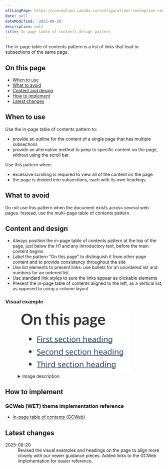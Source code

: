 ```yaml
---
altLangPage: https://conception.canada.ca/configurations-conception-communes/table-matiere-interieur.html
date: null
dateModified: '2025-08-20'
description: null
title: In-page table of contents design pattern
---
```


<p>The in-page table of contents pattern is a list of links that lead to subsections of the same page.</p>
<section>
  <h2>On this page</h2>
  <ul>
    <li><a href="#when-to-use">When to use</a></li>
    <li><a href="#what-to-avoid">What to avoid</a></li>
    <li><a href="#content-and-design">Content and design</a></li>
    <li><a href="#how-to-implement">How to implement</a></li>
    <li><a href="#latest-changes">Latest changes</a></li>
  </ul>
</section>
<section>
  <h2>When to use</h2>
  <p>Use the in-page table of contents pattern to:</p>
  <ul>
    <li>provide an outline for the content of a single page that has multiple subsections</li>
    <li>provide an alternative method to jump to specific content on the page, without using the scroll bar</li>
  </ul>
  <p>Use this pattern when:</p>
  <ul>
    <li>excessive scrolling is required to view all of the content on the page</li>
    <li>the page is divided into subsections, each with its own headings</li>
  </ul>
</section>
<section>
  <h2>What to avoid</h2>
  <p>Do not use this pattern when the document exists across several web pages. Instead, use the multi-page table of contents pattern.</p>
</section>
<section>
  <h2>Content and design</h2>
  <ul>
    <li>Always position the in-page table of contents pattern at the top of the page, just below the H1 and any introductory text, before the main content begins</li>
    <li>Label the pattern “On this page” to distinguish it from other page content and to provide consistency throughout the site</li>
    <li>Use list elements to present links: use bullets for an unordered list and numbers for an ordered list</li>
    <li>Use standard link styles to sure the links appear as clickable elements</li>
    <li>Present the in-page table of contents aligned to the left, as a vertical list, as opposed to using a column layout</li>
  </ul>
  <h3>Visual example</h3>
  <figure class="mrgn-bttm-lg">
   <img alt='The heading "On this page" is written in bold, black font above a list of links. Below the heading is a bulleted vertical list containing three items.' class="img-responsive center-block" src="/images/in-page-toc-01.png"/>
    <details>
      <summary>Image description</summary>
      <p>The heading "On this page" is written in bold, black font above a list of links. Below the heading is a bulleted vertical list containing three items:</p>
      <ul>
        <li>First section heading</li>
        <li>Second section heading</li>
        <li>Third section heading</li>
      </ul>
      <p>Each item in the list is a blue, underlined hyperlink, indicating that users can click them to quickly jump to the corresponding sections on the same page.</p>
    </details>
  </figure>
</section>
<section>
  <h2>How to implement</h2>
  <h3>GCWeb (WET) theme implementation reference</h3>
  <ul>
    <li><a href="https://wet-boew.github.io/GCWeb/components/gc-toc/toc-en.html">In-page table of contents (GCWeb)</a></li>
  </ul>
</section>
<section>
  <h2>Latest changes</h2>
  <dl>
    <dt>2025-08-20</dt>
    <dd>Revised the visual examples and headings on the page to align more closely with our newer guidance pieces. Added links to the GCWeb implementation for easier reference.</dd>
  </dl>
</section>
